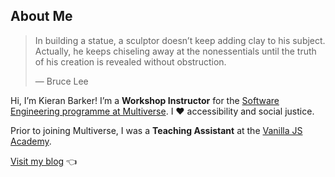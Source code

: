 ## About Me

> In building a statue, a sculptor doesn’t keep adding clay to his subject. Actually, he keeps chiseling away at the nonessentials until the truth of his creation is revealed without obstruction.
>
> — Bruce Lee

Hi, I’m Kieran Barker! I’m a **Workshop Instructor** for the [Software Engineering programme at Multiverse](https://www.multiverse.io/en-GB/programmes/software-engineering). I <span aria-label="heart">❤️</span> accessibility and social justice.

Prior to joining Multiverse, I was a **Teaching Assistant** at the [Vanilla JS Academy](https://vanillajsacademy.com/).

[Visit my blog](https://barker.codes/) 👈
